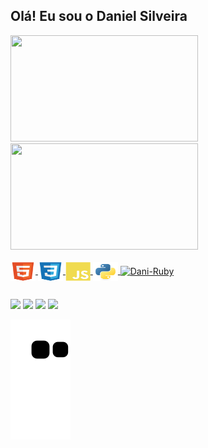## Olá! Eu sou o Daniel Silveira
<div align="left">
  <a href="https://github.com/daniskf">
  <img height="170em" width="300em" src="https://github-readme-stats.vercel.app/api?username=daniskf&show_icons=true&theme=chartreuse-dark&include_all_commits=true&count_private=true"/>
  <img height="170em" width="300em" src="https://github-readme-stats.vercel.app/api/top-langs/?username=daniskf&layout=compact&langs_count=7&theme=chartreuse-dark"/>
</div>
<div style="display: inline_block"><br>
  <img align="center" alt="Dani-HTML" height="30" width="40" src="https://raw.githubusercontent.com/devicons/devicon/master/icons/html5/html5-original.svg">
  <img align="center" alt="Dani-CSS" height="30" width="40" src="https://raw.githubusercontent.com/devicons/devicon/master/icons/css3/css3-original.svg">
  <img align="center" alt="Dani-Js" height="30" width="40" src="https://raw.githubusercontent.com/devicons/devicon/master/icons/javascript/javascript-plain.svg">
  <img align="center" alt="Dani-Python" height="30" width="40" src="https://raw.githubusercontent.com/devicons/devicon/master/icons/python/python-original.svg">  
  <img align="center" alt="Dani-Ruby" height="30" width="40" src="https://cdn.jsdelivr.net/gh/devicons/devicon/icons/ruby/ruby-original.svg" />
</div>
  
  ##
  
  <div> 
  <a href="https://www.instagram.com/danisskf/" target="_blank"><img src="https://img.shields.io/badge/-Instagram-%23E4405F?style=for-the-badge&logo=instagram&logoColor=white" target="_blank"></a>
  <a href = "mailto:dani.skf1@gmail.com"><img src="https://img.shields.io/badge/-Gmail-%23333?style=for-the-badge&logo=gmail&logoColor=white" target="_blank"></a>
  <a href="https://www.linkedin.com/in/daniel-silveira-33b860181/" target="_blank"><img src="https://img.shields.io/badge/-LinkedIn-%230077B5?style=for-the-badge&logo=linkedin&logoColor=white" target="_blank"></a>
  <a href = "mailto:dani.skf@hotmail.com"><img src="https://img.shields.io/badge/Microsoft_Outlook-0078D4?style=for-the-badge&logo=microsoft-outlook&logoColor=white" target="_blank"></a>  
 
  ![Snake animation](https://github.com/daniskf/daniskf/blob/output/github-contribution-grid-snake.svg)
 
</div>
